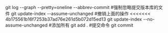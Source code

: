 git log --graph --pretty=oneline --abbrev-commit
#强制忽略提交版本库的文件
git update-index --assume-unchanged <files>
#撤销上面的操作
<<<<<<< 4b175561b16f7253b37ad76e261d5b072d15ed13
git update-index --no-assume-unchanged <files>
#添加所有
git add .
#提交命令
git commit